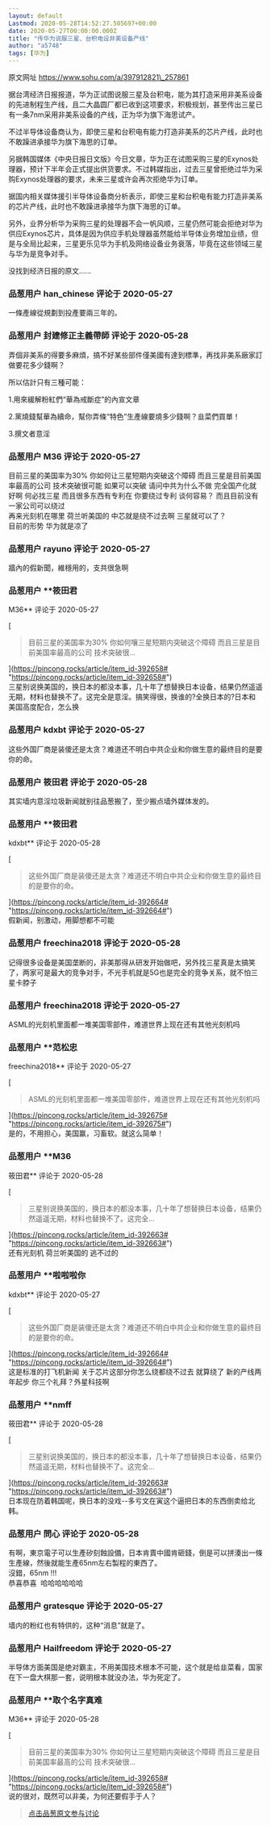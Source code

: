 ```yaml
---
layout: default
Lastmod: 2020-05-28T14:52:27.505697+00:00
date: 2020-05-27T00:00:00.000Z
title: "传华为说服三星、台积电设非美设备产线"
author: "a5748"
tags: [华为]
---
```


原文网址 https://www.sohu.com/a/397912821\_257861  
  
据台湾经济日报报道，华为正试图说服三星及台积电，能为其打造采用非美系设备的先进制程生产线，且二大晶圆厂都已收到这项要求，积极规划，甚至传出三星已有一条7nm采用非美系设备的产线，正为华为旗下海思试产。  

不过半导体设备商认为，即使三星和台积电有能力打造非美系的芯片产线，此时也不敢躁进承接华为旗下海思的订单。

  
  
另据韩国媒体《中央日报日文版》今日文章，华为正在试图采购三星的Exynos处理器，预计下半年会正式提出供货要求。不过韩媒指出，过去三星曾拒绝过华为采购Exynos处理器的要求，未来三星或许会再次拒绝华为订单。  
  
据国内相关媒体援引半导体设备商分析表示，即使三星和台积电有能力打造非美系的芯片产线，此时也不敢躁进承接华为旗下海思的订单。  
  
另外，业界分析华为采购三星的处理器不会一帆风顺，三星仍然可能会拒绝对华为供应Exynos芯片，具体是因为供应手机处理器虽然能给半导体业务增加业绩，但是与全局比起来，三星更乐见华为手机及网络设备业务衰落，毕竟在这些领域三星与华为是竞争对手。  
  
  
  
  
  
没找到经济日报的原文……

            
### 品葱用户 **han_chinese** 评论于 2020-05-27
        
一條產線從規劃到投產要兩三年的。
        


            
### 品葱用户 **封建修正主義帶師** 评论于 2020-05-28
        
弄個非美系的得要多麻煩，搞不好某些部件僅美國有達到標準，再找非美系廠家訂做要花多少錢啊？  
  
所以估計只有三種可能：  
  
1.用來緩解粉紅們“華為戒斷症”的內宣文章  
  
2.黨燒錢幫華為續命，幫你弄條“特色”生產線要燒多少錢啊？韭菜們買單！  
  
3.撰文者意淫
        


            
### 品葱用户 **M36** 评论于 2020-05-27
        
目前三星的美国率为30% 你如何让三星短期内突破这个障碍 而且三星是目前美国率最高的公司 技术突破很可能 如果可以突破 请问中共为什么不做 完全国产化就好啊 何必找三星 而且很多东西有专利在 你要绕过专利 谈何容易？ 而且目前没有一家公司可以绕过    
再来光刻机在哪里 荷兰听美国的 中芯就是绕不过去啊 三星就可以了？  
目前的形势 华为就是凉了
        


            
### 品葱用户 **rayuno** 评论于 2020-05-27
        
牆內的假新聞，維穩用的，支共很急啊
        


            
### 品葱用户 **筱田君 
M36** 评论于 2020-05-27
        
[

> 目前三星的美国率为30% 你如何嚷三星短期内突破这个障碍 而且三星是目前美国率最高的公司 技术突破很...

](https://pincong.rocks/article/item_id-392658# "https://pincong.rocks/article/item_id-392658#")  
三星别说换美国的，换日本的都没本事，几十年了想替换日本设备，结果仍然遥遥无期，材料也替换不了。这完全是意淫。搞笑得很，换谁的?全换日本的?日本和美国高度配合，怎么换
        


            
### 品葱用户 **kdxbt** 评论于 2020-05-27
        
这些外国厂商是装傻还是太贪？难道还不明白中共企业和你做生意的最终目的是要你的命。
        


            
### 品葱用户 **筱田君** 评论于 2020-05-28
        
其实墙内意淫垃圾新闻就别往品葱搬了，至少搬点墙外媒体发的。
        


            
### 品葱用户 **筱田君 
kdxbt** 评论于 2020-05-28
        
[

> 这些外国厂商是装傻还是太贪？难道还不明白中共企业和你做生意的最终目的是要你的命。

](https://pincong.rocks/article/item_id-392664# "https://pincong.rocks/article/item_id-392664#")  
假新闻，别激动，用脚想都不可能
        


            
### 品葱用户 **freechina2018** 评论于 2020-05-28
        
记得很多设备是美国垄断的，非美那得从研发开始做吧，另外找三星真是太搞笑了，两家可是最大的竞争对手，不光手机就是5G也是完全的竞争关系，就不怕三星卡脖子
        


            
### 品葱用户 **freechina2018** 评论于 2020-05-27
        
ASML的光刻机里面都一堆美国零部件，难道世界上现在还有其他光刻机吗
        


            
### 品葱用户 **范松忠 
freechina2018** 评论于 2020-05-27
        
[

> ASML的光刻机里面都一堆美国零部件，难道世界上现在还有其他光刻机吗

](https://pincong.rocks/article/item_id-392675# "https://pincong.rocks/article/item_id-392675#")  
是的，不用担心，美国赢，习畜软。就这么简单！
        


            
### 品葱用户 **M36 
筱田君** 评论于 2020-05-28
        
[

> 三星别说换美国的，换日本的都没本事，几十年了想替换日本设备，结果仍然遥遥无期，材料也替换不了。这完全...

](https://pincong.rocks/article/item_id-392663# "https://pincong.rocks/article/item_id-392663#")  
还有光刻机 荷兰听美国的 逃不过的
        


            
### 品葱用户 **啦啦啦你 
kdxbt** 评论于 2020-05-27
        
[

> 这些外国厂商是装傻还是太贪？难道还不明白中共企业和你做生意的最终目的是要你的命。

](https://pincong.rocks/article/item_id-392664# "https://pincong.rocks/article/item_id-392664#")  
这是标准的打飞机新闻 关于芯片这部分你怎么绕都绕不过去 就算绕了 新的产线两年起步 你三个礼拜？外星科技啊
        


            
### 品葱用户 **nmff 
筱田君** 评论于 2020-05-28
        
[

> 三星别说换美国的，换日本的都没本事，几十年了想替换日本设备，结果仍然遥遥无期，材料也替换不了。这完全...

](https://pincong.rocks/article/item_id-392663# "https://pincong.rocks/article/item_id-392663#")  
日本现在防着韩国呢，换日本的没戏--多亏文在寅这个逼把日本的东西倒卖给北韩。
        


            
### 品葱用户 **問心** 评论于 2020-05-28
        
有啊，東京電子可以生產矽刻蝕設備，日本肯賣中國肯砸錢，倒是可以拼湊出一條生產線，然後就能生產65nm左右製程的東西了。  
沒錯，65nm !!!  
恭喜恭喜  哈哈哈哈哈哈
        


            
### 品葱用户 **gratesque** 评论于 2020-05-27
        
墙内的粉红也有特供的，这种“消息”就是了。
        


            
### 品葱用户 **Hailfreedom** 评论于 2020-05-27
        
半导体方面美国是绝对霸主，不用美国技术根本不可能，这个就是给韭菜看，国家在下一盘大棋那一套，说明根本就没办法，华为死定了。
        


            
### 品葱用户 **取个名字真难 
M36** 评论于 2020-05-28
        
[

> 目前三星的美国率为30% 你如何让三星短期内突破这个障碍 而且三星是目前美国率最高的公司 技术突破很...

](https://pincong.rocks/article/item_id-392658# "https://pincong.rocks/article/item_id-392658#")  
说的很对，既然可以非美，为何还要假手于人？
        






> [点击品葱原文参与讨论](https://pincong.rocks/article/19500)

